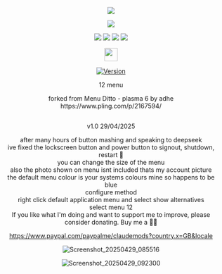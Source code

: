 <p align="center">
<img src="https://i.postimg.cc/JhMRf2RZ/claudemods-03-17-2025.gif">	

<p align="center">
<a href="https://www.linux.org" target="_blank"><img src="https://img.shields.io/badge/OS-Linux-e06c75?style=for-the-badge&logo=linux" /></a>

<p align="center">
<a href="https://archlinux.org" target="_blank"><img src="https://img.shields.io/badge/DISTRO-Arch-56b6c2?style=for-the-badge&logo=arch-linux" /></a>
	<a href="https://cachyos.org/" target="_blank"><img src="https://img.shields.io/badge/DISTRO-CachyOS-00FFFF?style=for-the-badge&logo=CachyOS" /></a>
           <a href="https://www.debian.org" target="_blank"><img src="https://img.shields.io/badge/DISTRO-Debian-CE0058?style=for-the-badge&logo=Debian" /></a>
	<a href="https://ubuntu.com/" target="_blank"><img src="https://img.shields.io/badge/DISTRO-Ubuntu-E95420?style=for-the-badge&logo=Ubuntu" /></a>


 <div align="center" style="line-height: 3;">
  <a href="https://www.deepseek.com/" target="_blank">
    <img 
      alt="Homepage" 
      src="https://i.postimg.cc/Hs2vbbZ8/Deep-Seek-Homepage.png?raw=true" 
      style="height: 30px; width: auto;" 
    />
  </a>
</div>


<div align="center">

[![Version](https://img.shields.io/github/v/release/claudemods/12menu?color=FFD700&label=Latest%20Release&style=for-the-badge)](https://github.com/claudemods/12menu/releases/tag/v1.02-07-05-2025)


12 menu 
<div align="center">
forked from Menu Ditto - plasma 6 by adhe https://www.pling.com/p/2167594/

##
v1.0 29/04/2025 
<div align="center">
after many hours of button mashing and speaking to deepseek
<div align="center">
ive fixed the lockscreen button and power button to signout, shutdown, restart  🚀
<div align="center">



<div align="center">
you can change the size of the menu 
		<div align="center">
also the photo shown on menu isnt included thats my account picture
			<div align="center">
the default menu colour is your systems colours mine so happens to be blue
<div align="center">
configure method
<div align="center">
right click default application menu and select show alternatives
	<div align="center">
select menu 12

		

<div align="center">
If you like what I'm doing and want to support me to improve, please consider donating.
Buy me a 🍕🥧

https://www.paypal.com/paypalme/claudemods?country.x=GB&locale

![Screenshot_20250429_085516](https://github.com/user-attachments/assets/274c988f-d841-4b8e-b3d0-ff5bff3a3519)

![Screenshot_20250429_092300](https://github.com/user-attachments/assets/ed06e521-a212-496a-8d5b-de902b549b39)




